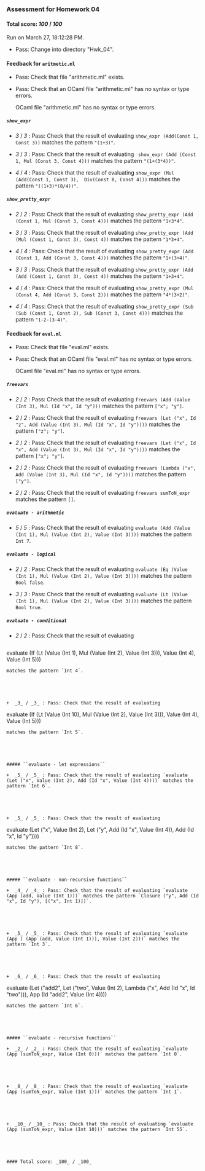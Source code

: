 ### Assessment for Homework 04

#### Total score: _100_ / _100_

Run on March 27, 18:12:28 PM.

+ Pass: Change into directory "Hwk_04".

#### Feedback for ``aritmetic.ml``

+ Pass: Check that file "arithmetic.ml" exists.

+ Pass: Check that an OCaml file "arithmetic.ml" has no syntax or type errors.

    OCaml file "arithmetic.ml" has no syntax or type errors.



##### ``show_expr``

+  _3_ / _3_ : Pass: Check that the result of evaluating `show_expr (Add(Const 1, Const 3))` matches the pattern `"(1+3)"`.

   



+  _3_ / _3_ : Pass: Check that the result of evaluating ` show_expr (Add (Const 1, Mul (Const 3, Const 4)))` matches the pattern `"(1+(3*4))"`.

   



+  _4_ / _4_ : Pass: Check that the result of evaluating `show_expr (Mul (Add(Const 1, Const 3),  Div(Const 8, Const 4)))` matches the pattern `"((1+3)*(8/4))"`.

   



##### ``show_pretty_expr``

+  _2_ / _2_ : Pass: Check that the result of evaluating `show_pretty_expr (Add (Const 1, Mul (Const 3, Const 4)))` matches the pattern `"1+3*4"`.

   



+  _3_ / _3_ : Pass: Check that the result of evaluating `show_pretty_expr (Add (Mul (Const 1, Const 3), Const 4))` matches the pattern `"1*3+4"`.

   



+  _4_ / _4_ : Pass: Check that the result of evaluating `show_pretty_expr (Add (Const 1, Add (Const 3, Const 4)))` matches the pattern `"1+(3+4)"`.

   



+  _3_ / _3_ : Pass: Check that the result of evaluating `show_pretty_expr (Add (Add (Const 1, Const 3), Const 4))` matches the pattern `"1+3+4"`.

   



+  _4_ / _4_ : Pass: Check that the result of evaluating `show_pretty_expr (Mul (Const 4, Add (Const 3, Const 2)))` matches the pattern `"4*(3+2)"`.

   



+  _4_ / _4_ : Pass: Check that the result of evaluating `show_pretty_expr (Sub (Sub (Const 1, Const 2), Sub (Const 3, Const 4)))` matches the pattern `"1-2-(3-4)"`.

   



#### Feedback for ``eval.ml``

+ Pass: Check that file "eval.ml" exists.

+ Pass: Check that an OCaml file "eval.ml" has no syntax or type errors.

    OCaml file "eval.ml" has no syntax or type errors.



##### ``freevars``

+  _2_ / _2_ : Pass: Check that the result of evaluating `freevars (Add (Value (Int 3), Mul (Id "x", Id "y")))` matches the pattern `["x"; "y"]`.

   



+  _2_ / _2_ : Pass: Check that the result of evaluating `freevars (Let ("x", Id "z", Add (Value (Int 3), Mul (Id "x", Id "y"))))` matches the pattern `["z"; "y"]`.

   



+  _2_ / _2_ : Pass: Check that the result of evaluating `freevars (Let ("x", Id "x", Add (Value (Int 3), Mul (Id "x", Id "y"))))` matches the pattern `["x"; "y"]`.

   



+  _2_ / _2_ : Pass: Check that the result of evaluating `freevars (Lambda ("x", Add (Value (Int 3), Mul (Id "x", Id "y"))))` matches the pattern `["y"]`.

   



+  _2_ / _2_ : Pass: Check that the result of evaluating `freevars sumToN_expr` matches the pattern `[]`.

   



##### ``evaluate - arithmetic``

+  _5_ / _5_ : Pass: Check that the result of evaluating `evaluate (Add (Value (Int 1), Mul (Value (Int 2), Value (Int 3))))` matches the pattern `Int 7`.

   



##### ``evaluate - logical``

+  _2_ / _2_ : Pass: Check that the result of evaluating `evaluate (Eq (Value (Int 1), Mul (Value (Int 2), Value (Int 3))))` matches the pattern `Bool false`.

   



+  _3_ / _3_ : Pass: Check that the result of evaluating `evaluate (Lt (Value (Int 1), Mul (Value (Int 2), Value (Int 3))))` matches the pattern `Bool true`.

   



##### ``evaluate - conditional``

+  _2_ / _2_ : Pass: Check that the result of evaluating 
   ```
evaluate (If (Lt (Value (Int 1), Mul (Value (Int 2), Value (Int 3))), Value (Int 4), Value (Int 5)))
   ```
 matches the pattern `Int 4`.

   



+  _3_ / _3_ : Pass: Check that the result of evaluating 
   ```
evaluate (If (Lt (Value (Int 10), Mul (Value (Int 2), Value (Int 3))), Value (Int 4), Value (Int 5)))
   ```
 matches the pattern `Int 5`.

   



##### ``evaluate - let expressions``

+  _5_ / _5_ : Pass: Check that the result of evaluating `evaluate (Let ("x", Value (Int 2), Add (Id "x", Value (Int 4))))` matches the pattern `Int 6`.

   



+  _5_ / _5_ : Pass: Check that the result of evaluating 
   ```
evaluate (Let ("x", Value (Int 2), Let ("y", Add (Id "x", Value (Int 4)), Add (Id "x", Id "y"))))
   ```
 matches the pattern `Int 8`.

   



##### ``evaluate - non-recursive functions``

+  _4_ / _4_ : Pass: Check that the result of evaluating `evaluate (App (add, Value (Int 1)))` matches the pattern `Closure ("y", Add (Id "x", Id "y"), [("x", Int 1)])`.

   



+  _5_ / _5_ : Pass: Check that the result of evaluating `evaluate (App ( (App (add, Value (Int 1))), Value (Int 2)))` matches the pattern `Int 3`.

   



+  _6_ / _6_ : Pass: Check that the result of evaluating 
   ```
evaluate (Let ("add2", Let ("two", Value (Int 2), Lambda ("x", Add (Id "x", Id "two"))), App (Id "add2", Value (Int 4))))
   ```
 matches the pattern `Int 6`.

   



##### ``evaluate - recursive functions``

+  _2_ / _2_ : Pass: Check that the result of evaluating `evaluate (App (sumToN_expr, Value (Int 0)))` matches the pattern `Int 0`.

   



+  _8_ / _8_ : Pass: Check that the result of evaluating `evaluate (App (sumToN_expr, Value (Int 1)))` matches the pattern `Int 1`.

   



+  _10_ / _10_ : Pass: Check that the result of evaluating `evaluate (App (sumToN_expr, Value (Int 10)))` matches the pattern `Int 55`.

   



#### Total score: _100_ / _100_


